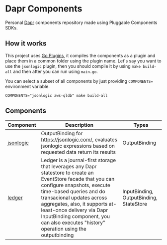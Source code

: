 # Dapr Components

Personal [Dapr](http://github.com/dapr/dapr) components repository made using Pluggable Components SDKs.

## How it works

This project uses [Go Plugins](https://pkg.go.dev/plugin), it compiles the components as a plugin and place them in a common folder using the plugin name. Let's say you want to use the `jsonlogic` plugin, then you should compile it by using `make build-all` and then after you can run using `main.go`.

You can select a subset of all components by just providing `COMPONENTS=` environment variable.

```shell
COMPONENTS="jsonlogic aws-qldb" make build-all
```

## Components

| Component                         | Description                                                                                                                                                                                                                                                                                                                                                 | Types                                   |
| --------------------------------- | ----------------------------------------------------------------------------------------------------------------------------------------------------------------------------------------------------------------------------------------------------------------------------------------------------------------------------------------------------------- | --------------------------------------- |
| [jsonlogic](/tree/main/jsonlogic) | OutputBinding for https://jsonlogic.com/, evaluates jsonlogic expressions based on requested data return its results                                                                                                                                                                                                                                        | OutputBinding                           |
| [ledger](/tree/main/ledger)       | Ledger is a journal-first storage that leverages any Dapr statestore to create an EventStore facade that you can configure snapshots, execute time-based queries and do transacional updates across aggregates, also, it supports at-least-once delivery via Dapr InputBinding component, you can also executes "history" operation using the outputbinding | InputBinding, OutputBinding, StateStore |
